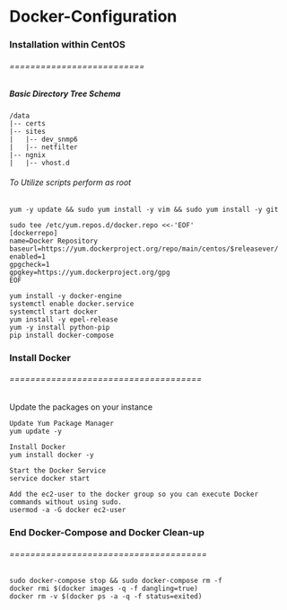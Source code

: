 # Docker-Configuration
### Installation within CentOS
###### ==========================
##### Basic Directory Tree Schema 
```
/data
|-- certs
|-- sites
|   |-- dev_snmp6
|   |-- netfilter
|-- ngnix
|   |-- vhost.d
```

###### To Utilize scripts perform as root

```
yum -y update && sudo yum install -y vim && sudo yum install -y git
```

```
sudo tee /etc/yum.repos.d/docker.repo <<-'EOF'
[dockerrepo]
name=Docker Repository
baseurl=https://yum.dockerproject.org/repo/main/centos/$releasever/
enabled=1
gpgcheck=1
gpgkey=https://yum.dockerproject.org/gpg
EOF
```
```
yum install -y docker-engine
systemctl enable docker.service
systemctl start docker
yum install -y epel-release
yum -y install python-pip
pip install docker-compose
```

### Install Docker 
###### =====================================
Update the packages on your instance
```
Update Yum Package Manager
yum update -y

Install Docker
yum install docker -y

Start the Docker Service
service docker start

Add the ec2-user to the docker group so you can execute Docker commands without using sudo.
usermod -a -G docker ec2-user
```




### End Docker-Compose and Docker Clean-up
###### ======================================
```
sudo docker-compose stop && sudo docker-compose rm -f
docker rmi $(docker images -q -f dangling=true)
docker rm -v $(docker ps -a -q -f status=exited)
```
